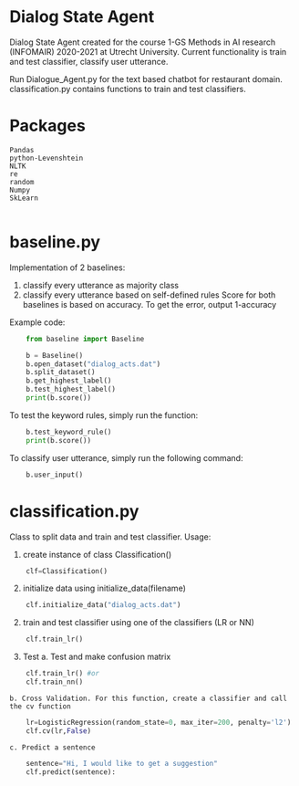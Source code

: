# Dialog State Agent

Dialog State Agent created for the course 1-GS Methods in AI research (INFOMAIR) 2020-2021 at Utrecht University.
Current functionality is train and test classifier, classify user utterance.

Run Dialogue_Agent.py for the text based chatbot for restaurant domain.
classification.py contains functions to train and test classifiers.

# Packages
```
Pandas
python-Levenshtein
NLTK
re
random
Numpy
SkLearn


```
# baseline.py
Implementation of 2 baselines:
1. classify every utterance as majority class
2. classify every utterance based on self-defined rules
Score for both baselines is based on accuracy. To get the error, output 1-accuracy

Example code:
``` python
    from baseline import Baseline

    b = Baseline()
    b.open_dataset("dialog_acts.dat")
    b.split_dataset()
    b.get_highest_label()
    b.test_highest_label()
    print(b.score())
```
To test the keyword rules, simply run the function:

```python
    b.test_keyword_rule()
    print(b.score())
```

To classify user utterance, simply run the following command:
```python
    b.user_input()
```


# classification.py

Class to split data and train and test classifier. 
Usage: 
1. create instance of class Classification()
```python
    clf=Classification()
```
2. initialize data using initialize_data(filename)
```python
    clf.initialize_data("dialog_acts.dat")
```
2. train and test classifier using one of the classifiers (LR or NN)
```python
    clf.train_lr()
```
3. Test
    a. Test and make confusion matrix
```python
    clf.train_lr() #or
    clf.train_nn()
```
    b. Cross Validation. For this function, create a classifier and call the cv function
```python
    lr=LogisticRegression(random_state=0, max_iter=200, penalty='l2')
    clf.cv(lr,False)
```
    c. Predict a sentence
```python
    sentence="Hi, I would like to get a suggestion"
    clf.predict(sentence):
```

